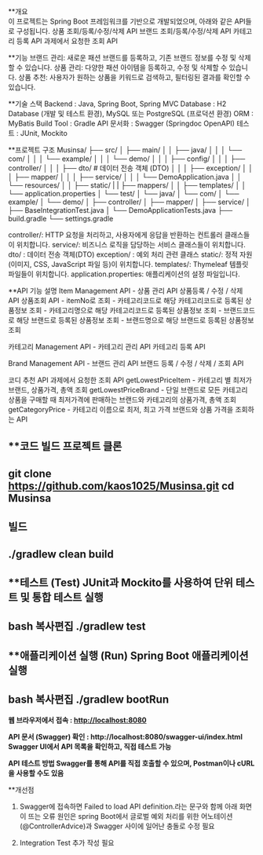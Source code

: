 **개요  
  이 프로젝트는 Spring Boot 프레임워크를 기반으로 개발되었으며, 아래와 같은 API들로 구성됩니다.
    상품 조회/등록/수정/삭제 API
    브랜드 조회/등록/수정/삭제 API
    카테고리 등록 API
    과제에서 요청한 조회 API

**기능
  브랜드 관리: 새로운 패션 브랜드를 등록하고, 기존 브랜드 정보를 수정 및 삭제할 수 있습니다.
  상품 관리: 다양한 패션 아이템을 등록하고, 수정 및 삭제할 수 있습니다.
  상품 추천: 사용자가 원하는 상품을 키워드로 검색하고, 필터링된 결과를 확인할 수 있습니다.

**기술 스택
Backend	: Java, Spring Boot, Spring MVC
Database :	H2 Database (개발 및 테스트 환경), MySQL 또는 PostgreSQL (프로덕션 환경)
ORM	: MyBatis
Build Tool : Gradle
API 문서화 : Swagger (Springdoc OpenAPI)
테스트 : JUnit, Mockito


**프로젝트 구조 
Musinsa/
├── src/
│   ├── main/
│   │   ├── java/
│   │   │   └── com/
│   │   │       └── example/
│   │   │           └── demo/
│   │   │               ├── config/
│   │   │               ├── controller/
│   │   │               ├── dto/ # 데이터 전송 객체 (DTO)
│   │   │               ├── exception/
│   │   │               ├── mapper/
│   │   │               ├── service/
│   │   │               └── DemoApplication.java
│   │   └── resources/
│   │       ├── static/
|   |       ├── mappers/
│   │       ├── templates/
│   │       └── application.properties
│   └── test/
│       └── java/
│           └── com/
│               └── example/
│                   └── demo/
│                       ├── controller/
│                       ├── mapper/
│                       ├── service/
│                       ├── BaseIntegrationTest.java
│                       └── DemoApplicationTests.java
├── build.gradle
└── settings.gradle

controller/: HTTP 요청을 처리하고, 사용자에게 응답을 반환하는 컨트롤러 클래스들이 위치합니다.
service/: 비즈니스 로직을 담당하는 서비스 클래스들이 위치합니다.
dto/ : 데이터 전송 객체(DTO)
exception/ : 예외 처리 관련 클래스
static/: 정적 자원(이미지, CSS, JavaScript 파일 등)이 위치합니다.
templates/: Thymeleaf 템플릿 파일들이 위치합니다.
application.properties: 애플리케이션의 설정 파일입니다.


**API 기능 설명
Item Management API - 상품 관리 API
  상품등록 / 수정 / 삭제 API
  상품조회 API
    - itemNo로 조회
    - 카테고리코드로 해당 카테고리코드로 등록된 상품정보 조회
    - 카테고리명으로 해당 카테고리코드로 등록된 상품정보 조회
    - 브랜드코드로 해당 브랜드로 등록된 상품정보 조회
    - 브랜드명으로 해당 브랜드로 등록된 상품정보 조회

카테고리 Management API - 카테고리 관리 API
  카테고리 등록 API
  
Brand Management API - 브랜드 관리 API
  브랜드 등록 / 수정 / 삭제 / 조회 API

코디 추천 API
  과제에서 요청한 조회 API 
  getLowestPriceItem - 카테고리 별 최저가 브랜드, 상품가격, 총액 조회
  getLowestPriceBrand - 단일 브랜드로 모든 카테고리 상품을 구매할 때 최저가격에 판매하는 브랜드와 카테고리의 상품가격, 총액 조회
  getCategoryPrice - 카테고리 이름으로 최저, 최고 가격 브랜드와 상품 가격을 조회하는 API


**코드 빌드
프로젝트 클론 
--------------------------------------------------------
git clone https://github.com/kaos1025/Musinsa.git
cd Musinsa
--------------------------------------------------------
빌드
--------------------------------------------------------
./gradlew clean build
--------------------------------------------------------

**테스트 (Test)
JUnit과 Mockito를 사용하여 단위 테스트 및 통합 테스트 실행
--------------------------------------------------------
bash
복사편집
./gradlew test
--------------------------------------------------------

**애플리케이션 실행 (Run)
Spring Boot 애플리케이션 실행
--------------------------------------------------------
bash
복사편집
./gradlew bootRun
--------------------------------------------------------

**웹 브라우저에서 접속 : [http://localhost:8080](http://localhost:8080/)**

**API 문서 (Swagger) 확인 : http://localhost:8080/swagger-ui/index.html
Swagger UI에서 API 목록을 확인하고, 직접 테스트 가능**

**API 테스트 방법
Swagger를 통해 API를 직접 호출할 수 있으며, Postman이나 cURL을 사용할 수도 있음**


**개선점 
1) Swagger에 접속하면 Failed to load API definition.라는 문구와 함께 아래 화면이 뜨는 오류
원인은 spring Boot에서 글로벌 예외 처리를 위한 어노테이션(@ControllerAdvice)과 Swagger 사이에 일어난 충돌로 수정 필요

2) Integration Test 추가 작성 필요 





